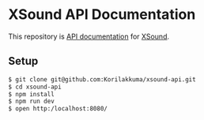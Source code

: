 XSound API Documentation
=========

This repository is [API documentation](https://xsound.dev) for [XSound](https://github.com/Korilakkuma/XSound).

## Setup

```bash
$ git clone git@github.com:Korilakkuma/xsound-api.git
$ cd xsound-api
$ npm install
$ npm run dev
$ open http:/localhost:8080/
```
